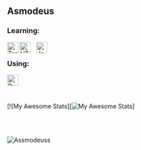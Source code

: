 ## Asmodeus <br />

### Learning:  

[<img align="left" alt="Terminal" width="26px" src="https://upload.wikimedia.org/wikipedia/commons/c/c3/Python-logo-notext.svg" />](#)
[<img align="left" alt="HTML5" width="26px" src="https://cdn.jsdelivr.net/gh/devicons/devicon/icons/html5/html5-original.svg" style="padding-right:10px;" />](#)
[<img align="left" alt="JavaScript" width="26px" src="https://cdn.jsdelivr.net/gh/devicons/devicon/icons/javascript/javascript-original.svg" style="padding-right:10px;" />](#)  

<br>

### Using:  
[<img align="left" alt="Pycharm" width="26px" src="https://cdn.jsdelivr.net/gh/devicons/devicon/icons/pycharm/pycharm-original.svg" />](#)

<br>
<br>
<br>

[![My Awesome Stats][![My Awesome Stats](https://awesome-github-stats.azurewebsites.net/user-stats/Assmodeuss?cardType=github&theme=github-dark&preferLogin=false)]



<br>
<br>
<p align="left"> <img src="https://komarev.com/ghpvc/?username=Assmodeuss&label=Views&color=blue&style=plastic" alt="Assmodeuss" /> </p>
